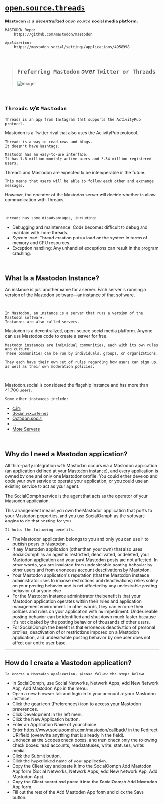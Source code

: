 # [`open`.`source`.`threads`](https://imvickykumar999.github.io/open.source.threads/)

**Mastodon** *is* **a** ***decentralized*** *open source* **social media platform.**

    MASTODON Repo:
        https://github.com/mastodon/mastodon
    
    Application:
        https://mastodon.social/settings/applications/4958998

<br>

>## `Preferring Mastodon` ***over*** `Twitter or Threads`
>
>![image](https://github.com/imvickykumar999/open.source.threads/assets/50515418/ebee84ad-b85c-424c-a982-a8bb90df0712)

<br>

## `Threads` *v/s* `Mastodon`

    Threads is an app from Instagram that supports the ActivityPub protocol. 

Mastodon is a Twitter rival that also uses the ActivityPub protocol. 
    
    Threads is a way to read news and blogs. 
    It doesn't have hashtags. 
    
    Mastodon has an easy-to-use interface. 
    It has 1.8 million monthly active users and 2.34 million registered users. 
    
Threads and Mastodon are expected to be interoperable in the future. 
    
    This means that users will be able to follow each other and exchange messages. 
    
However, the operator of the Mastodon server will decide whether to allow communication with Threads. 

<br>

    Threads has some disadvantages, including: 
    
- Debugging and maintenance: Code becomes difficult to debug and maintain with more threads.
- System load: Thread creation puts a load on the system in terms of memory and CPU resources.
- Exception handling: Any unhandled exceptions can result in the program crashing.

<br>

What Is a Mastodon Instance? 
-----------

An instance is just another name for a server. Each server is running a version of the Mastodon software—an instance of that software.

<br>

    In Mastodon, an instance is a server that runs a version of the Mastodon software. 
    Instances are also called servers. 

Mastodon is a decentralized, open-source social media platform. Anyone can use Mastodon code to create a server for free. 

    Mastodon instances are individual communities, each with its own rules and culture. 
    These communities can be run by individuals, groups, or organizations. 
    
    They each have their own set of rules regarding how users can sign up, 
    as well as their own moderation policies. 

<br>

Mastodon.social is considered the flagship instance and has more than 41,700 users. 

    Some other instances include: 

- [c.im](https://c.im/home)
- [Social.wxcafe.net](https://social.wxcafe.net/about)
- [Octodon.social](https://octodon.social/about)
- ...
- [More Servers](https://joinmastodon.org/servers)
  
<br>

Why do I need a Mastodon application?
------------

All third-party integration with Mastodon occurs via a Mastodon application (an application defined at your Mastodon instance), and every application is owned by one and only one Mastodon profile. You could either develop and code your own service to operate your application, or you could use an existing service to act as your agent.

The SocialOomph service is the agent that acts as the operator of your Mastodon application.

This arrangement means you own the Mastodon application that posts to your Mastodon properties, and you use SocialOomph as the software engine to do that posting for you.

    It holds the following benefits:

- The Mastodon application belongs to you and only you can use it to publish posts to Mastodon.
- If any Mastodon application (other than your own) that also uses SocialOomph as an agent is restricted, deactivated, or deleted, your Mastodon application and your past Mastodon posts are not affected. In other words, you are insulated from undesireable posting behavior by other users and from erroneous account deactivations by Mastodon.
- Your Mastodon application's reputation (that the Mastodon instance administrator uses to impose restrictions and deactivations) relies solely on your posting behavior and is not affected by any undesirable posting behavior of anyone else.
- For the Mastodon instance administrator the benefit is that your Mastodon application operates within their rules and application management environment. In other words, they can enforce their policies and rules on your application with no impediment. Undesireable posting behavior can be identified and shut down much faster because it's not cloaked by the posting behavior of thousands of other users.
- For SocialOomph the benefit is that erroneous deactivation of personal profiles, deactivation of or restrictions imposed on a Mastodon application, and undesireable posting behavior by one user does not affect our entire user base.

--------------------

How do I create a Mastodon application?
-----------------

    To create a Mastodon application, please follow the steps below:

- In SocialOomph, use Social Networks, Network Apps, Add New Network App, Add Mastodon App in the menu.
- Open a new browser tab and login in to your account at your Mastodon instance.
- Click the gear icon (Preferences) icon to access your Mastodon preferences.
- Click Development in the left menu.
- Click the New Application button.
- Enter an Application Name of your choice.
- Enter https://www.socialoomph.com/mastodon/callback/ in the Redirect URI field (overwrite anything that is already in the field).
- Uncheck all the Scopes check boxes, and then check only the following check boxes: read:accounts, read:statuses, write: statuses, write: media.
- Click the Submit button.
- Click the hyperlinked name of your application.
- Copy the Client key and paste it into the SocialOomph Add Mastodon App form (Social Networks, Network Apps, Add New Network App, Add Mastodon App).
- Copy the Client secret and paste it into the SocialOomph Add Mastodon App form.
- Fill out the rest of the Add Mastodon App form and click the Save button.
